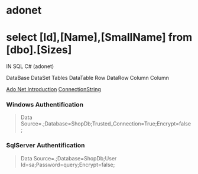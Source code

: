 # adonet

# select [Id],[Name],[SmallName] from [dbo].[Sizes]

IN SQL                   C# (adonet)

DataBase                 DataSet
Tables                   DataTable
Row					     DataRow
Column				     Column

[Ado Net Introduction](https://www.javatpoint.com/ado-net-introduction)
[ConnectionString](https://www.connectionstrings.com)

### Windows Authentification
> Data Source=.;Database=ShopDb;Trusted_Connection=True;Encrypt=false;

### SqlServer Authentification
> Data Source=.;Database=ShopDb;User Id=sa;Password=query;Encrypt=false;